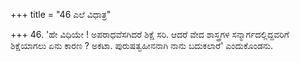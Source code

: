 +++
title = "46 ಎಲೆ ವಿಧಾತ್ರ"

+++
46. 'ಹೇ ವಿಧಿಯೇ ! ಅಪರಾಧವೆಸಗಿದರೆ ಶಿಕ್ಷೆ ಸರಿ. ಆದರೆ ವೇದ ಶಾಸ್ತ್ರಗಳ ಸನ್ಮಾರ್ಗದಲ್ಲಿದ್ದವರಿಗೆ ಶಿಕ್ಷೆಯಾಗಲು ಏನು ಕಾರಣ ? ಅಕಟಾ. ಪುರುಷತ್ವಹೀನನಾಗಿ ನಾನು ಬದುಕಲಾರೆ' ಎಂದುಕೊಂಡನು.